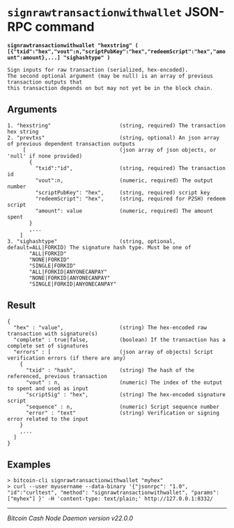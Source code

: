 `signrawtransactionwithwallet` JSON-RPC command
===============================================

**`signrawtransactionwithwallet "hexstring" ( [{"txid":"hex","vout":n,"scriptPubKey":"hex","redeemScript":"hex","amount":amount},...] "sighashtype" )`**

```
Sign inputs for raw transaction (serialized, hex-encoded).
The second optional argument (may be null) is an array of previous transaction outputs that
this transaction depends on but may not yet be in the block chain.
```

Arguments
---------

```
1. "hexstring"                      (string, required) The transaction hex string
2. "prevtxs"                        (string, optional) An json array of previous dependent transaction outputs
     [                              (json array of json objects, or 'null' if none provided)
       {
         "txid":"id",               (string, required) The transaction id
         "vout":n,                  (numeric, required) The output number
         "scriptPubKey": "hex",     (string, required) script key
         "redeemScript": "hex",     (string, required for P2SH) redeem script
         "amount": value            (numeric, required) The amount spent
       }
       ,...
    ]
3. "sighashtype"                    (string, optional, default=ALL|FORKID) The signature hash type. Must be one of
       "ALL|FORKID"
       "NONE|FORKID"
       "SINGLE|FORKID"
       "ALL|FORKID|ANYONECANPAY"
       "NONE|FORKID|ANYONECANPAY"
       "SINGLE|FORKID|ANYONECANPAY"
```

Result
------

```
{
  "hex" : "value",                  (string) The hex-encoded raw transaction with signature(s)
  "complete" : true|false,          (boolean) If the transaction has a complete set of signatures
  "errors" : [                      (json array of objects) Script verification errors (if there are any)
    {
      "txid" : "hash",              (string) The hash of the referenced, previous transaction
      "vout" : n,                   (numeric) The index of the output to spent and used as input
      "scriptSig" : "hex",          (string) The hex-encoded signature script
      "sequence" : n,               (numeric) Script sequence number
      "error" : "text"              (string) Verification or signing error related to the input
    }
    ,...
  ]
}
```

Examples
--------

```
> bitcoin-cli signrawtransactionwithwallet "myhex"
> curl --user myusername --data-binary '{"jsonrpc": "1.0", "id":"curltest", "method": "signrawtransactionwithwallet", "params": ["myhex"] }' -H 'content-type: text/plain;' http://127.0.0.1:8332/
```

***

*Bitcoin Cash Node Daemon version v22.0.0*
